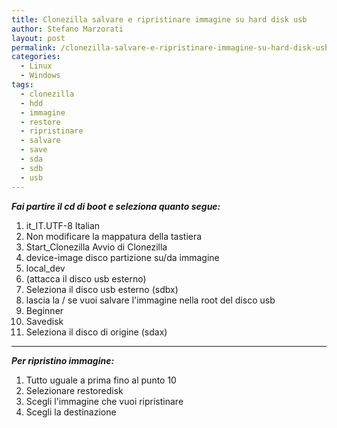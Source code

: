 ```yaml
---
title: Clonezilla salvare e ripristinare immagine su hard disk usb
author: Stefano Marzorati
layout: post
permalink: /clonezilla-salvare-e-ripristinare-immagine-su-hard-disk-usb/
categories:
  - Linux
  - Windows
tags:
  - clonezilla
  - hdd
  - immagine
  - restore
  - ripristinare
  - salvare
  - save
  - sda
  - sdb
  - usb
---
```

***Fai partire il cd di boot e seleziona quanto segue:***   

1. it_IT.UTF-8 Italian
2. Non modificare la mappatura della tastiera
3. Start_Clonezilla Avvio di Clonezilla
4. device-image disco partizione su/da immagine
5. local_dev
6. (attacca il disco usb esterno)
7. Seleziona il disco usb esterno (sdbx)
8. lascia la / se vuoi salvare l'immagine nella root del disco usb
9. Beginner
10. Savedisk
11. Seleziona il disco di origine (sdax)   
____________________________________________

***Per ripristino immagine:***   

1. Tutto uguale a prima fino al punto 10
2. Selezionare restoredisk
3. Scegli l'immagine che vuoi ripristinare
4. Scegli la destinazione